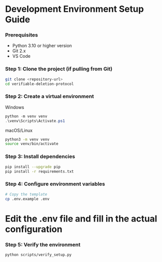 # Development Environment Setup Guide

### Prerequisites

- Python 3.10 or higher version
- Git 2.x
- VS Code

### Step 1: Clone the project (if pulling from Git)
```bash
git clone <repository-url>
cd verifiable-deletion-protocol
```
### Step 2: Create a virtual environment
Windows
```powershell
python -m venv venv
.\venv\Scripts\Activate.ps1
```
macOS/Linux
```bash
python3 -m venv venv
source venv/bin/activate
```

### Step 3: Install dependencies
```bash
pip install --upgrade pip
pip install -r requirements.txt
```

### Step 4: Configure environment variables
```bash
# Copy the template
cp .env.example .env
```
# Edit the .env file and fill in the actual configuration

### Step 5: Verify the environment
```bash
python scripts/verify_setup.py
```


